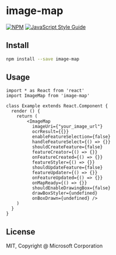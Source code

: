 # image-map

> 

[![NPM](https://img.shields.io/npm/v/image-map.svg)](https://www.npmjs.com/package/image-map) [![JavaScript Style Guide](https://img.shields.io/badge/code_style-standard-brightgreen.svg)](https://standardjs.com)

## Install

```bash
npm install --save image-map
```

## Usage

```tsx
import * as React from 'react'
import ImageMap from 'image-map'

class Example extends React.Component {
  render () {
    return (
        <ImageMap
          imageUri={"your_image_url"}
          ocrResult={{}}
          enableFeatureSelection={false}
          handleFeatureSelect={() => {}}
          shouldCreateFeature={false}
          featureCreator={() => {}}
          onFeatureCreated={() => {}}
          featureStyler={() => {}}
          shouldUpdateFeature={false}
          featureUpdater={() => {}}
          onFeatureUpdated={() => {}}
          onMapReady={() => {}}
          shouldEnableDrawingBox={false}
          drawBoxStyler={undefined}
          onBoxDrawn={undefined} />
    )
  }
}
```

## License

MIT, Copyright @ Microsoft Corporation
